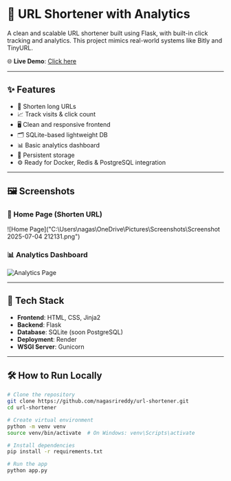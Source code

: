 # 🔗 URL Shortener with Analytics

A clean and scalable URL shortener built using Flask, with built-in click tracking and analytics. This project mimics real-world systems like Bitly and TinyURL.

🌐 **Live Demo**: [Click here](https://url-shortener1-dqzy.onrender.com)

---

## ✨ Features

- 🔗 Shorten long URLs
- 📈 Track visits & click count
- 🖥️ Clean and responsive frontend
- 🗂️ SQLite-based lightweight DB
- 📊 Basic analytics dashboard
- 💾 Persistent storage
- ⚙️ Ready for Docker, Redis & PostgreSQL integration

---

## 🖼️ Screenshots

### 🔘 Home Page (Shorten URL)
![Home Page]("C:\Users\nagas\OneDrive\Pictures\Screenshots\Screenshot 2025-07-04 212131.png")

### 📊 Analytics Dashboard
![Analytics Page](static/screenshots/analytics.png)

---

## 🧱 Tech Stack

- **Frontend**: HTML, CSS, Jinja2
- **Backend**: Flask
- **Database**: SQLite (soon PostgreSQL)
- **Deployment**: Render
- **WSGI Server**: Gunicorn

---

## 🛠️ How to Run Locally

```bash
# Clone the repository
git clone https://github.com/nagasrireddy/url-shortener.git
cd url-shortener

# Create virtual environment
python -m venv venv
source venv/bin/activate  # On Windows: venv\Scripts\activate

# Install dependencies
pip install -r requirements.txt

# Run the app
python app.py



